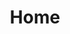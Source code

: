 ---
pageKey: page_home
seo_title: Homepage Title
seo_desc: description for the homepage
title: Home 
text: Some content
---